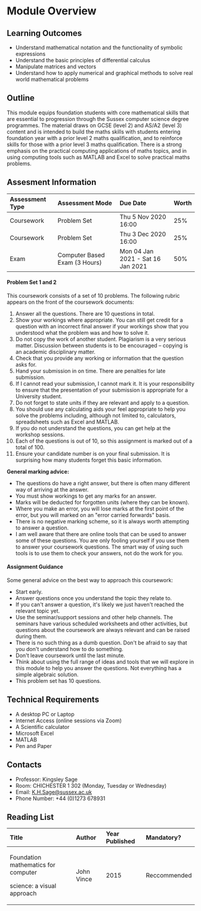 # Module Overview

## Learning Outcomes

* Understand mathematical notation and the functionality of symbolic expressions
* Understand the basic principles of differential calculus
* Manipulate matrices and vectors
* Understand how to apply numerical and graphical methods to solve real world mathematical problems

## Outline

This module equips foundation students with core mathematical skills that are essential to progression through the Sussex computer science degree programmes. The material draws on GCSE \(level 2\) and AS/A2 \(level 3\) content and is intended to build the maths skills with students entering foundation year with a prior level 2 maths qualification, and to reinforce skills for those with a prior level 3 maths qualification. There is a strong emphasis on the practical computing applications of maths topics, and in using computing tools such as MATLAB and Excel to solve practical maths problems.

## Assesment Information

| Assessment Type | Assessment Mode | Due Date | Worth |
| :--- | :--- | :--- | :--- |
| Coursework | Problem Set | Thu 5 Nov 2020 16:00 | 25% |
| Coursework | Problem Set | Thu 3 Dec 2020 16:00 | 25% |
| Exam | Computer Based Exam \(3 Hours\) | Mon 04 Jan 2021 - Sat 16 Jan 2021 | 50% |

#### Problem Set 1 and 2

This coursework consists of a set of 10 problems. The following rubric appears on the front of the coursework documents:

1. Answer all the questions. There are 10 questions in total.
2. Show your workings where appropriate. You can still get credit for a question with an incorrect final answer if your workings show that you understood what the problem was and how to solve it.
3. Do not copy the work of another student. Plagiarism is a very serious matter. Discussion between students is to be encouraged – copying is an academic disciplinary matter.
4. Check that you provide any working or information that the question asks for.
5. Hand your submission in on time. There are penalties for late submission.
6. If I cannot read your submission, I cannot mark it. It is your responsibility to ensure that the presentation of your submission is appropriate for a University student.
7. Do not forget to state units if they are relevant and apply to a question.
8. You should use any calculating aids your feel appropriate to help you solve the problems including, although not limited to, calculators, spreadsheets such as Excel and MATLAB.
9. If you do not understand the questions, you can get help at the workshop sessions.
10. Each of the questions is out of 10, so this assignment is marked out of a total of 100.
11. Ensure your candidate number is on your final submission. It is surprising how many students forget this basic information.

**General marking advice:**

* The questions do have a right answer, but there is often many different way of arriving at the answer.
* You must show workings to get any marks for an answer. 
* Marks will be deducted for forgotten units \(where they can be known\).
* Where you make an error, you will lose marks at the first point of the error, but you will marked on an "error carried forwards" basis.
* There is no negative marking scheme, so it is always worth attempting to answer a question.
* I am well aware that there are online tools that can be used to answer some of these questions. You are only fooling yourself if you use them to answer your coursework questions. The smart way of using such tools is to use them to check your answers, not do the work for you.

#### Assignment Guidance

Some general advice on the best way to approach this coursework:

* Start early.
* Answer questions once you understand the topic they relate to. 
* If you can't answer a question, it's likely we just haven't reached the relevant topic yet.
* Use the seminar/support sessions and other help channels.  The seminars have various scheduled worksheets and other activities, but questions about the coursework are always relevant and can be raised during them.
* There is no such thing as a dumb question. Don't be afraid to say that you don't understand how to do something.
* Don't leave coursework until the last minute.
* Think about using the full range of ideas and tools that we will explore in this module to help you answer the questions. Not everything has a simple algebraic solution.
* This problem set has 10 questions. 

## Technical Requirements

* A desktop PC or Laptop
* Internet Access \(online sessions via Zoom\)
* A Scientific calculator
* Microsoft Excel
* MATLAB
* Pen and Paper

## Contacts

* Professor: Kingsley Sage
* Room: CHICHESTER 1 302 \(Monday, Tuesday or Wednesday\) 
* Email: K.H.Sage@sussex.ac.uk
* Phone Number: +44 \(0\)1273 678931

## Reading List

<table>
  <thead>
    <tr>
      <th style="text-align:left">Title</th>
      <th style="text-align:left">Author</th>
      <th style="text-align:left">Year Published</th>
      <th style="text-align:left">Mandatory?</th>
    </tr>
  </thead>
  <tbody>
    <tr>
      <td style="text-align:left">
        <p>Foundation mathematics for computer</p>
        <p>science: a visual approach</p>
      </td>
      <td style="text-align:left">John Vince</td>
      <td style="text-align:left">2015</td>
      <td style="text-align:left">Reccommended</td>
    </tr>
  </tbody>
</table>













